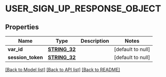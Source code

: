 # USER_SIGN_UP_RESPONSE_OBJECT

## Properties
Name | Type | Description | Notes
------------ | ------------- | ------------- | -------------
**var_id** | [**STRING_32**](STRING_32.md) |  | [default to null]
**session_token** | [**STRING_32**](STRING_32.md) |  | [default to null]

[[Back to Model list]](../README.md#documentation-for-models) [[Back to API list]](../README.md#documentation-for-api-endpoints) [[Back to README]](../README.md)


